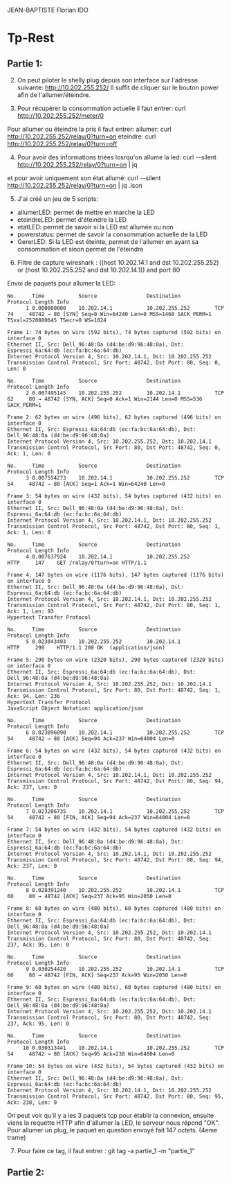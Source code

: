 JEAN-BAPTISTE Florian
IDO

# Tp-Rest

## Partie 1:

2) On peut piloter le shelly plug depuis son interface sur l'adresse suivante: http://10.202.255.252/
Il suffit de cliquer sur le bouton power afin de l'allumer/éteindre.

3) Pour récupérer la consommation actuelle il faut entrer:
curl http://10.202.255.252/meter/0

Pour allumer ou éteindre la pris il faut entrer:
allumer: curl http://10.202.255.252/relay/0?turn=on
eteindre: curl http://10.202.255.252/relay/0?turn=off

4) Pour avoir des informations triées losrqu'on allume la led:
curl --silent http://10.202.255.252/relay/0?turn=on | jq

et pour avoir uniquement son état allumé:
curl --silent http://10.202.255.252/relay/0?turn=on | jq .ison

5) J'ai créé un jeu de 5 scripts:
- allumerLED: permet de mettre en marche la LED
- eteindreLED: permet d'éteindre la LED
- etatLED: permet de savoir si la LED est allumée ou non
- powerstatus: permet de savoir la consommation actuelle de la LED 
- GererLED: Si la LED est éteinte, permet de l'allumer en ayant sa consommation et sinon permet de l'éteindre

6) Filtre de capture wireshark :
((host 10.202.14.1 and dst 10.202.255.252) or (host 10.202.255.252 and dst 10.202.14.1)) and port 80



Envoi de paquets pour allumer la LED:

```
No.     Time           Source                Destination           Protocol Length Info
      1 0.000000000    10.202.14.1           10.202.255.252        TCP      74     48742 → 80 [SYN] Seq=0 Win=64240 Len=0 MSS=1460 SACK_PERM=1 TSval=2520880645 TSecr=0 WS=1024

Frame 1: 74 bytes on wire (592 bits), 74 bytes captured (592 bits) on interface 0
Ethernet II, Src: Dell_96:48:0a (d4:be:d9:96:48:0a), Dst: Espressi_6a:64:db (ec:fa:bc:6a:64:db)
Internet Protocol Version 4, Src: 10.202.14.1, Dst: 10.202.255.252
Transmission Control Protocol, Src Port: 48742, Dst Port: 80, Seq: 0, Len: 0

No.     Time           Source                Destination           Protocol Length Info
      2 0.007495145    10.202.255.252        10.202.14.1           TCP      62     80 → 48742 [SYN, ACK] Seq=0 Ack=1 Win=2144 Len=0 MSS=536 SACK_PERM=1

Frame 2: 62 bytes on wire (496 bits), 62 bytes captured (496 bits) on interface 0
Ethernet II, Src: Espressi_6a:64:db (ec:fa:bc:6a:64:db), Dst: Dell_96:48:0a (d4:be:d9:96:48:0a)
Internet Protocol Version 4, Src: 10.202.255.252, Dst: 10.202.14.1
Transmission Control Protocol, Src Port: 80, Dst Port: 48742, Seq: 0, Ack: 1, Len: 0

No.     Time           Source                Destination           Protocol Length Info
      3 0.007554273    10.202.14.1           10.202.255.252        TCP      54     48742 → 80 [ACK] Seq=1 Ack=1 Win=64240 Len=0

Frame 3: 54 bytes on wire (432 bits), 54 bytes captured (432 bits) on interface 0
Ethernet II, Src: Dell_96:48:0a (d4:be:d9:96:48:0a), Dst: Espressi_6a:64:db (ec:fa:bc:6a:64:db)
Internet Protocol Version 4, Src: 10.202.14.1, Dst: 10.202.255.252
Transmission Control Protocol, Src Port: 48742, Dst Port: 80, Seq: 1, Ack: 1, Len: 0

No.     Time           Source                Destination           Protocol Length Info
      4 0.007637924    10.202.14.1           10.202.255.252        HTTP     147    GET /relay/0?turn=on HTTP/1.1 

Frame 4: 147 bytes on wire (1176 bits), 147 bytes captured (1176 bits) on interface 0
Ethernet II, Src: Dell_96:48:0a (d4:be:d9:96:48:0a), Dst: Espressi_6a:64:db (ec:fa:bc:6a:64:db)
Internet Protocol Version 4, Src: 10.202.14.1, Dst: 10.202.255.252
Transmission Control Protocol, Src Port: 48742, Dst Port: 80, Seq: 1, Ack: 1, Len: 93
Hypertext Transfer Protocol

No.     Time           Source                Destination           Protocol Length Info
      5 0.023043493    10.202.255.252        10.202.14.1           HTTP     290    HTTP/1.1 200 OK  (application/json)

Frame 5: 290 bytes on wire (2320 bits), 290 bytes captured (2320 bits) on interface 0
Ethernet II, Src: Espressi_6a:64:db (ec:fa:bc:6a:64:db), Dst: Dell_96:48:0a (d4:be:d9:96:48:0a)
Internet Protocol Version 4, Src: 10.202.255.252, Dst: 10.202.14.1
Transmission Control Protocol, Src Port: 80, Dst Port: 48742, Seq: 1, Ack: 94, Len: 236
Hypertext Transfer Protocol
JavaScript Object Notation: application/json

No.     Time           Source                Destination           Protocol Length Info
      6 0.023096090    10.202.14.1           10.202.255.252        TCP      54     48742 → 80 [ACK] Seq=94 Ack=237 Win=64004 Len=0

Frame 6: 54 bytes on wire (432 bits), 54 bytes captured (432 bits) on interface 0
Ethernet II, Src: Dell_96:48:0a (d4:be:d9:96:48:0a), Dst: Espressi_6a:64:db (ec:fa:bc:6a:64:db)
Internet Protocol Version 4, Src: 10.202.14.1, Dst: 10.202.255.252
Transmission Control Protocol, Src Port: 48742, Dst Port: 80, Seq: 94, Ack: 237, Len: 0

No.     Time           Source                Destination           Protocol Length Info
      7 0.023206735    10.202.14.1           10.202.255.252        TCP      54     48742 → 80 [FIN, ACK] Seq=94 Ack=237 Win=64004 Len=0

Frame 7: 54 bytes on wire (432 bits), 54 bytes captured (432 bits) on interface 0
Ethernet II, Src: Dell_96:48:0a (d4:be:d9:96:48:0a), Dst: Espressi_6a:64:db (ec:fa:bc:6a:64:db)
Internet Protocol Version 4, Src: 10.202.14.1, Dst: 10.202.255.252
Transmission Control Protocol, Src Port: 48742, Dst Port: 80, Seq: 94, Ack: 237, Len: 0

No.     Time           Source                Destination           Protocol Length Info
      8 0.028391240    10.202.255.252        10.202.14.1           TCP      60     80 → 48742 [ACK] Seq=237 Ack=95 Win=2050 Len=0

Frame 8: 60 bytes on wire (480 bits), 60 bytes captured (480 bits) on interface 0
Ethernet II, Src: Espressi_6a:64:db (ec:fa:bc:6a:64:db), Dst: Dell_96:48:0a (d4:be:d9:96:48:0a)
Internet Protocol Version 4, Src: 10.202.255.252, Dst: 10.202.14.1
Transmission Control Protocol, Src Port: 80, Dst Port: 48742, Seq: 237, Ack: 95, Len: 0

No.     Time           Source                Destination           Protocol Length Info
      9 0.030254420    10.202.255.252        10.202.14.1           TCP      60     80 → 48742 [FIN, ACK] Seq=237 Ack=95 Win=2050 Len=0

Frame 9: 60 bytes on wire (480 bits), 60 bytes captured (480 bits) on interface 0
Ethernet II, Src: Espressi_6a:64:db (ec:fa:bc:6a:64:db), Dst: Dell_96:48:0a (d4:be:d9:96:48:0a)
Internet Protocol Version 4, Src: 10.202.255.252, Dst: 10.202.14.1
Transmission Control Protocol, Src Port: 80, Dst Port: 48742, Seq: 237, Ack: 95, Len: 0

No.     Time           Source                Destination           Protocol Length Info
     10 0.030313441    10.202.14.1           10.202.255.252        TCP      54     48742 → 80 [ACK] Seq=95 Ack=238 Win=64004 Len=0

Frame 10: 54 bytes on wire (432 bits), 54 bytes captured (432 bits) on interface 0
Ethernet II, Src: Dell_96:48:0a (d4:be:d9:96:48:0a), Dst: Espressi_6a:64:db (ec:fa:bc:6a:64:db)
Internet Protocol Version 4, Src: 10.202.14.1, Dst: 10.202.255.252
Transmission Control Protocol, Src Port: 48742, Dst Port: 80, Seq: 95, Ack: 238, Len: 0
```
On peut voir qu'il y a les 3 paquets tcp pour établir la connexion, ensuite viens la requette HTTP afin d'allumer la LED, le serveur nous répond "OK".
Pour allumer un plug, le paquet en question envoyé fait 147 octets. (4eme trame)

7) Pour faire ce tag, il faut entrer : git tag -a partie_1 -m "partie_1"


## Partie 2:

































